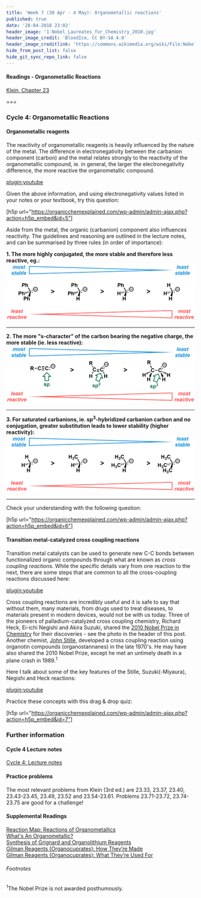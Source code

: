 ```yaml
---
title: 'Week 7 (30 Apr - 4 May): Organometallic reactions'
published: true
date: '28-04-2018 23:02'
header_image: '1-Nobel_Laureates_for_Chemistry_2010.jpg'
header_image_credit: 'BloodIce, CC BY-SA 4.0'
header_image_creditlink: 'https://commons.wikimedia.org/wiki/File:Nobel_Laureates_for_Chemistry_2010.jpg'
hide_from_post_list: false
hide_git_sync_repo_link: false
---
```


#### Readings - Organometallic Reactions
[Klein, Chapter 23](https://ebookcentral-proquest-com.libraryproxy.griffith.edu.au/lib/griffith/reader.action?docID=4806589&ppg=1074)  

===

### Cycle 4: Organometallic Reactions  

#### Organometallic reagents  

The reactivity of organometallic reagents is heavily influenced by the nature of the metal. The difference in electronegativity between the carbanion component (carbon) and the metal relates strongly to the reactivity of the organometallic compound, ie. in general, the larger the electronegativity difference, the more reactive the organometallic compound.    

[plugin:youtube](https://youtu.be/kjxYJ3MymuA)  

Given the above information, and using electronegativity values listed in your notes or your textbook, try this question:  

[h5p url="https://organicchemexplained.com/wp-admin/admin-ajax.php?action=h5p_embed&id=5"]

Aside from the metal, the organic (carbanion) component also influences reactivity. The guidelines and reasoning are outlined in the lecture notes, and can be summarised by three rules (in order of importance):

**1. The more highly conjugated, the more stable and therefore less reactive, eg.:**  
![Conjugation increases carbanion stability](conjugation.png "Conjugation increases carbanion stability")  

---

**2. The more "s-character" of the carbon bearing the negative charge, the more stable (ie. less reactive):**  
![s-character increases carbanion stability](s-character.png "s-character increases carbanion stability")

---

**3. For saturated carbanions, ie. sp<sup>3</sup>-hybridized carbanion carbon and no conjugation, greater substitution leads to lower stability (higher reactivity):**  
![Replacing H's with alkyl groups reduces the stability](carbanion-substitution.png "Replacing hydrogen atoms with alkyl groups reduces the stability")  

---

Check your understanding with the following question:  

[h5p url="https://organicchemexplained.com/wp-admin/admin-ajax.php?action=h5p_embed&id=6"]

#### Transition metal-catalyzed cross coupling reactions  

Transition metal catalysts can be used to generate new C-C bonds between functionalized organic compounds through what are known as _cross coupling reactions._ While the specific details vary from one reaction to the next, there are some steps that are common to all the cross-coupling reactions discussed here:  

[plugin:youtube](https://youtu.be/HlsVbDXqXlY)  

Cross coupling reactions are incredibly useful and it is safe to say that without them, many materials, from drugs used to treat diseases, to materials present in modern devices, would not be with us today. Three of the pioneers of palladium-catalyzed cross coupling chemistry, Richard Heck, Ei-ichi Negishi and Akira Suzuki, shared the [2010 Nobel Prize in Chemistry](https://www.nobelprize.org/nobel_prizes/chemistry/laureates/2010/) for their discoveries - see the photo in the header of this post. Another chemist, [John Stille](https://en.wikipedia.org/wiki/John_Kenneth_Stille), developed a cross coupling reaction using organotin compounds (organostannanes) in the late 1970's. He may have also shared the 2010 Nobel Prize, except he met an untimely death in a plane crash in 1989.<sup>1</sup>  

Here I talk about some of the key features of the Stille, Suzuki(-Miyaura), Negishi and Heck reactions:  

[plugin:youtube](https://youtu.be/8ATLlV5GvyE)  

Practice these concepts with this drag & drop quiz:  

[h5p url="https://organicchemexplained.com/wp-admin/admin-ajax.php?action=h5p_embed&id=7"]

### Further information  

#### Cycle 4 Lecture notes  
[Cycle 4: Lecture notes](https://bblearn.griffith.edu.au/bbcswebdav/xid-24942352_1)  

#### Practice problems  
The most relevant problems from Klein (3rd ed.) are 23.33, 23.37, 23.40, 23.43-23.45, 23.49, 23.52 and 23.54-23.61. Problems 23.71-23.72, 23.74-23.75 are good for a challenge!  

#### Supplemental Readings  
[Reaction Map: Reactions of Organometallics](https://www.masterorganicchemistry.com/2016/04/11/reaction-map-reactions-of-organometallics/)  
[What's An Organometallic?](https://www.masterorganicchemistry.com/2015/10/28/whats-an-organometallic/)  
[Synthesis of Grignard and Organolithium Reagents](https://www.masterorganicchemistry.com/2015/11/09/synthesis-of-grignard-and-organolithium-reagents/)  
[Gilman Reagents (Organocuprates): How They’re Made](https://www.masterorganicchemistry.com/2016/01/29/gilman-reagents-organocuprates-how-theyre-made/)  
[Gilman Reagents (Organocuprates): What They’re Used For](https://www.masterorganicchemistry.com/2016/02/05/gilman-reagents-organocuprates-what-theyre-used-for/)  

###### Footnotes  
<sup>1</sup>The Nobel Prize is not awarded posthumously.
